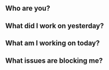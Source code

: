 

## Who are you? ##

## What did I work on yesterday? ##

## What am I working on today? ##

## What issues are blocking me? ##